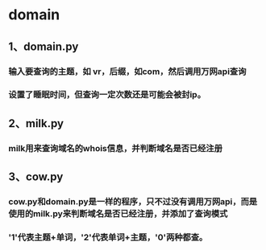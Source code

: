 # domain
## 1、domain.py
<h3>输入要查询的主题，如 vr，后缀，如com，然后调用万网api查询<br>
<h3>设置了睡眠时间，但查询一定次数还是可能会被封ip。<br>

## 2、milk.py
<h3> milk用来查询域名的whois信息，并判断域名是否已经注册<br>

## 3、cow.py
<h3>cow.py和domain.py是一样的程序，只不过没有调用万网api，而是使用的milk.py来判断域名是否已经注册，并添加了查询模式<br>
<h3>'1'代表主题+单词，'2'代表单词+主题，'0'两种都查。
